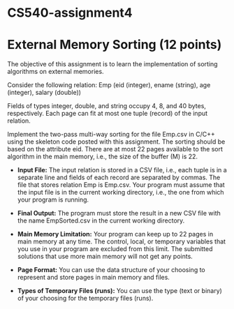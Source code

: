 # CS540-assignment4

# External Memory Sorting (12 points)

The objective of this assignment is to learn the implementation of sorting algorithms on external memories.

Consider the following relation:
Emp (eid (integer), ename (string), age (integer), salary (double))


Fields of types integer, double, and string occupy 4, 8, and 40 bytes, respectively. Each page can fit at most one tuple (record) of the input relation.

Implement the two-pass multi-way sorting for the file Emp.csv in C/C++ using the skeleton code posted with this assignment. The sorting should be based on the attribute eid. There are at most 22 pages available to the sort algorithm in the main memory, i.e., the size of the buffer (M) is 22.

- **Input File:** The input relation is stored in a CSV file, i.e., each tuple is in a separate line and fields of each record are separated by commas. The file that stores relation Emp is Emp.csv. Your program must assume that the input file is in the current working directory, i.e., the one from which your program is running.

- **Final Output:** The program must store the result in a new CSV file with the name EmpSorted.csv in the current working directory.

- **Main Memory Limitation:** Your program can keep up to 22 pages in main memory at any time. The control, local, or temporary variables that you use in your program are excluded from this limit. The submitted solutions that use more main memory will not get any points.

- **Page Format:** You can use the data structure of your choosing to represent and store pages in main memory and files.

- **Types of Temporary Files (runs):** You can use the type (text or binary) of your choosing for the temporary files (runs).

